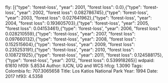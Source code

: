 fly: [{"type": 'forest-loss', "year": 2001, "forest loss": 0.0},{"type": 'forest-loss', "year": 2002, "forest loss": 0.082786745},{"type": 'forest-loss', "year": 2003, "forest loss": 0.027641962},{"type": 'forest-loss', "year": 2004, "forest loss": 0.193605703},{"type": 'forest-loss', "year": 2005, "forest loss": 0.04153461},{"type": 'forest-loss', "year": 2006, "forest loss": 0.028210559},{"type": 'forest-loss', "year": 2007, "forest loss": 0.097660132},{"type": 'forest-loss', "year": 2008, "forest loss": 0.152515604},{"type": 'forest-loss', "year": 2009, "forest loss": 0.235253191},{"type": 'forest-loss', "year": 2010, "forest loss": 0.108721925},{"type": 'forest-loss', "year": 2011, "forest loss": 0.124588175},{"type": 'forest-loss', "year": 2012, "forest loss": 0.539918265}]
wdpaid: 61610
hf09: 5.8534
Author: IUCN, UQ and WCS
hfcg: 1.3090
Tags: Colombia
fc: 707.3065658
Title: Los Katíos National Park
Year: 1994
Date: 2017
hf93: 4.5358
